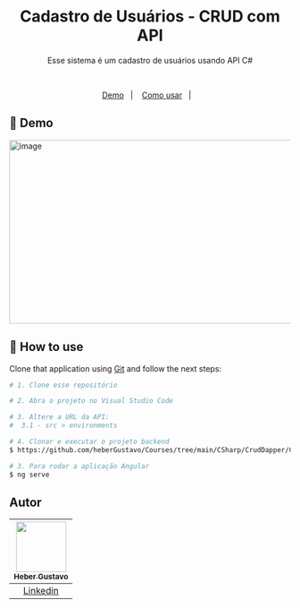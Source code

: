<h1 align="center">
  Cadastro de Usuários - CRUD com API
</h1>

<p align="center">
  Esse sistema é um cadastro de usuários usando API C#
</p>


</br>
  
<p align="center">
   <a href="#round_pushpin-demo">Demo</a>&nbsp;&nbsp;&nbsp;|&nbsp;&nbsp;&nbsp;
  <a href="#wrench-How-to-use">Como usar</a>&nbsp;&nbsp;&nbsp;|&nbsp;&nbsp;&nbsp;
</p>

## :round_pushpin: Demo
<img width="1101" height="328" alt="image" src="https://github.com/user-attachments/assets/fe5db7f0-a1b0-456a-b6e0-64585c9d6a25" />


## :wrench: How to use

Clone that application using [Git](https://git-scm.com) and follow the next steps:

```bash
# 1. Clone esse repositório 

# 2. Abra o projeto no Visual Studio Code

# 3. Altere a URL da API:
#  3.1 - src > environments

# 4. Clonar e executar o projeto backend
$ https://github.com/heberGustavo/Courses/tree/main/CSharp/CrudDapper/CrudDapper

# 3. Para rodar a aplicação Angular
$ ng serve

```

## Autor

| [<img src="https://avatars.githubusercontent.com/u/44476616?v=4" style="max-width: 100%;width: 90px;"><br><sub>Heber Gustavo</sub>](https://github.com/heberGustavo) |
| :---: |
|[Linkedin](https://www.linkedin.com/in/heber-gustavo/)|
